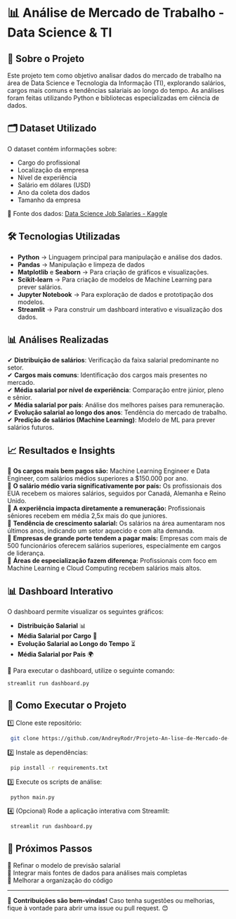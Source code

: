 # 📊 Análise de Mercado de Trabalho - Data Science & TI

## 📌 Sobre o Projeto
Este projeto tem como objetivo analisar dados do mercado de trabalho na área de Data Science e Tecnologia da Informação (TI), explorando salários, cargos mais comuns e tendências salariais ao longo do tempo. As análises foram feitas utilizando Python e bibliotecas especializadas em ciência de dados.

## 🗂️ Dataset Utilizado
O dataset contém informações sobre:
- Cargo do profissional
- Localização da empresa
- Nível de experiência
- Salário em dólares (USD)
- Ano da coleta dos dados
- Tamanho da empresa

📌 Fonte dos dados: [Data Science Job Salaries - Kaggle](https://www.kaggle.com/datasets/ruchi798/data-science-job-salaries)

## 🛠️ Tecnologias Utilizadas
- **Python** → Linguagem principal para manipulação e análise dos dados.
- **Pandas** → Manipulação e limpeza de dados
- **Matplotlib** e **Seaborn** → Para criação de gráficos e visualizações.
- **Scikit-learn** → Para criação de modelos de Machine Learning para prever salários.
- **Jupyter Notebook** → Para exploração de dados e prototipação dos modelos.
- **Streamlit** → Para construir um dashboard interativo e visualização dos dados.

## 📊 Análises Realizadas
✔ **Distribuição de salários**: Verificação da faixa salarial predominante no setor.  
✔ **Cargos mais comuns**: Identificação dos cargos mais presentes no mercado.  
✔ **Média salarial por nível de experiência**: Comparação entre júnior, pleno e sênior.  
✔ **Média salarial por país**: Análise dos melhores países para remuneração.  
✔ **Evolução salarial ao longo dos anos**: Tendência do mercado de trabalho.   
✔ **Predição de salários (Machine Learning)**: Modelo de ML para prever salários futuros.

## 📈 Resultados e Insights
📍 **Os cargos mais bem pagos são:** Machine Learning Engineer e Data Engineer, com salários médios superiores a $150.000 por ano.       
📍 **O salário médio varia significativamente por país:** Os profissionais dos EUA recebem os maiores salários, seguidos por Canadá, Alemanha e Reino Unido.  
📍 **A experiência impacta diretamente a remuneração:** Profissionais sêniores recebem em média 2,5x mais do que juniores.  
📍 **Tendência de crescimento salarial:** Os salários na área aumentaram nos últimos anos, indicando um setor aquecido e com alta demanda.  
📍 **Empresas de grande porte tendem a pagar mais:** Empresas com mais de 500 funcionários oferecem salários superiores, especialmente em cargos de liderança.  
📍 **Áreas de especialização fazem diferença:** Profissionais com foco em Machine Learning e Cloud Computing recebem salários mais altos.

## 📊 Dashboard Interativo
O dashboard permite visualizar os seguintes gráficos:

- **Distribuição Salarial** 📊
- **Média Salarial por Cargo** 💼
- **Evolução Salarial ao Longo do Tempo** ⏳
- **Média Salarial por País** 🌍

🔗 Para executar o dashboard, utilize o seguinte comando:
```bash
streamlit run dashboard.py
```

## 🚀 Como Executar o Projeto
1️⃣ Clone este repositório:
```bash
 git clone https://github.com/AndreyRodr/Projeto-An-lise-de-Mercado-de-Trabalho.git
```
2️⃣ Instale as dependências:
```bash
 pip install -r requirements.txt
```
3️⃣ Execute os scripts de análise:
```bash
 python main.py
```
4️⃣ (Opcional) Rode a aplicação interativa com Streamlit:
```bash
 streamlit run dashboard.py
```

## 📌 Próximos Passos
🔹 Refinar o modelo de previsão salarial  
🔹 Integrar mais fontes de dados para análises mais completas  
🔹 Melhorar a organização do código

---
📢 **Contribuições são bem-vindas!** Caso tenha sugestões ou melhorias, fique à vontade para abrir uma issue ou pull request. 😊
